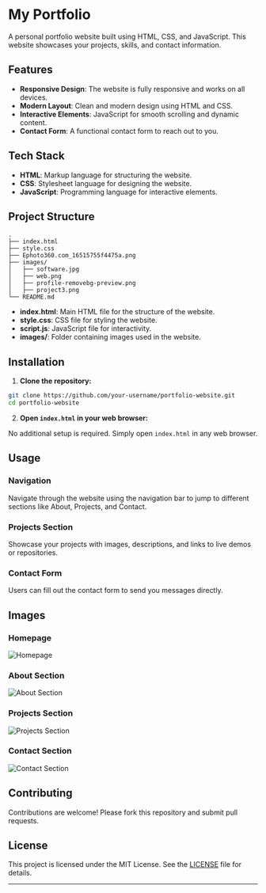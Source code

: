 # My Portfolio

A personal portfolio website built using HTML, CSS, and JavaScript. This website showcases your projects, skills, and contact information.

## Features

- **Responsive Design**: The website is fully responsive and works on all devices.
- **Modern Layout**: Clean and modern design using HTML and CSS.
- **Interactive Elements**: JavaScript for smooth scrolling and dynamic content.
- **Contact Form**: A functional contact form to reach out to you.

## Tech Stack

- **HTML**: Markup language for structuring the website.
- **CSS**: Stylesheet language for designing the website.
- **JavaScript**: Programming language for interactive elements.

## Project Structure

```plaintext
.
├── index.html
├── style.css
├── Ephoto360.com_16515755f4475a.png
├── images/
│   ├── software.jpg
│   ├── web.png
│   ├── profile-removebg-preview.png
│   ├── project3.png
└── README.md
```

- **index.html**: Main HTML file for the structure of the website.
- **style.css**: CSS file for styling the website.
- **script.js**: JavaScript file for interactivity.
- **images/**: Folder containing images used in the website.

## Installation

1. **Clone the repository:**

```bash
git clone https://github.com/your-username/portfolio-website.git
cd portfolio-website
```

2. **Open `index.html` in your web browser:**

No additional setup is required. Simply open `index.html` in any web browser.

## Usage

### Navigation

Navigate through the website using the navigation bar to jump to different sections like About, Projects, and Contact.

### Projects Section

Showcase your projects with images, descriptions, and links to live demos or repositories.

### Contact Form

Users can fill out the contact form to send you messages directly.

## Images

### Homepage

![Homepage](images/homepage.png)

### About Section

![About Section](images/about.png)

### Projects Section

![Projects Section](images/projects.png)

### Contact Section

![Contact Section](images/contact.png)

## Contributing

Contributions are welcome! Please fork this repository and submit pull requests.

## License

This project is licensed under the MIT License. See the [LICENSE](LICENSE) file for details.

---
